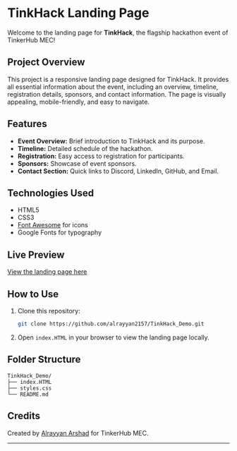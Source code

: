 # TinkHack Landing Page

Welcome to the landing page for **TinkHack**, the flagship hackathon event of TinkerHub MEC!

## Project Overview

This project is a responsive landing page designed for TinkHack. It provides all essential information about the event, including an overview, timeline, registration details, sponsors, and contact information. The page is visually appealing, mobile-friendly, and easy to navigate.

## Features

- **Event Overview:** Brief introduction to TinkHack and its purpose.
- **Timeline:** Detailed schedule of the hackathon.
- **Registration:** Easy access to registration for participants.
- **Sponsors:** Showcase of event sponsors.
- **Contact Section:** Quick links to Discord, LinkedIn, GitHub, and Email.

## Technologies Used

- HTML5
- CSS3
- [Font Awesome](https://fontawesome.com/) for icons
- Google Fonts for typography

## Live Preview

[View the landing page here](https://codepen.io/alrayyan2157/full/xbZZgQp)

## How to Use

1. Clone this repository:
    ```bash
    git clone https://github.com/alrayyan2157/TinkHack_Demo.git
    ```
2. Open `index.HTML` in your browser to view the landing page locally.

## Folder Structure

```
TinkHack_Demo/
├── index.HTML
├── styles.css
└── README.md
```

## Credits

Created by [Alrayyan Arshad](https://github.com/alrayyan2157) for TinkerHub MEC.

---